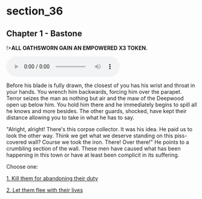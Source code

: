 
# section_36

## Chapter 1 - Bastone

!>**ALL OATHSWORN GAIN AN EMPOWERED X3 TOKEN.**

<audio controls><source src="../../decomp/app/src/main/res/raw/chp1_17_2__c.mp3" type="audio/mpeg"></audio>

Before his blade is fully drawn, the closest of you has his wrist and throat in your hands. You wrench him backwards, forcing him over the parapet. Terror seizes the man as nothing but air and the maw of the Deepwood open up below him. You hold him there and he immediately begins to spill all he knows and more besides. The other guards, shocked, have kept their distance allowing you to take in what he has to say.

"Alright, alright! There's this corpse collector. It was his idea. He paid us to look the other way. Think we get what we deserve standing on this piss-covered wall? Course we took the iron. There! Over there!" He points to a crumbling section of the wall. These men have caused what has been happening in this town or have at least been complicit in its suffering.


Choose one:

[1. Kill them for abandoning their duty](output/chapter1/section_40.md)

[2. Let them flee with their lives](output/chapter1/section_41.md)


